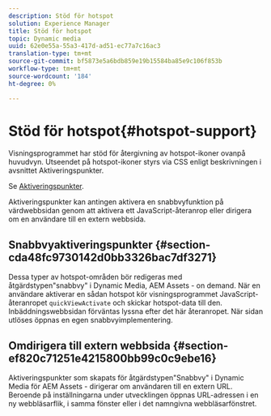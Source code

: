 ```yaml
---
description: Stöd för hotspot
solution: Experience Manager
title: Stöd för hotspot
topic: Dynamic media
uuid: 62e0e55a-55a3-417d-ad51-ec77a7c16ac3
translation-type: tm+mt
source-git-commit: bf5873e5a6bdb859e19b15584ba85e9c106f853b
workflow-type: tm+mt
source-wordcount: '184'
ht-degree: 0%

---
```



# Stöd för hotspot{#hotspot-support}

Visningsprogrammet har stöd för återgivning av hotspot-ikoner ovanpå huvudvyn. Utseendet på hotspot-ikoner styrs via CSS enligt beskrivningen i avsnittet Aktiveringspunkter.

Se [Aktiveringspunkter](../../c-html5-aem-asset-viewers/c-html5-aem-interactive-images/c-html5-aem-interactive-image-customizingviewer/r-html5-aem-int-image-customize-hotspots.md#reference-2ac3cc414ef2467390bf53145f1d8d74).

Aktiveringspunkter kan antingen aktivera en snabbvyfunktion på värdwebbsidan genom att aktivera ett JavaScript-återanrop eller dirigera om en användare till en extern webbsida.

## Snabbvyaktiveringspunkter {#section-cda48fc9730142d0bb3326bac7df3271}

Dessa typer av hotspot-områden bör redigeras med åtgärdstypen&quot;snabbvy&quot; i Dynamic Media, AEM Assets - on demand. När en användare aktiverar en sådan hotspot kör visningsprogrammet JavaScript-återanropet `quickViewActivate` och skickar hotspot-data till den. Inbäddningswebbsidan förväntas lyssna efter det här återanropet. När sidan utlöses öppnas en egen snabbvyimplementering.

## Omdirigera till extern webbsida {#section-ef820c71251e4215800bb99c0c9ebe16}

Aktiveringspunkter som skapats för åtgärdstypen&quot;Snabbvy&quot; i Dynamic Media för AEM Assets - dirigerar om användaren till en extern URL. Beroende på inställningarna under utvecklingen öppnas URL-adressen i en ny webbläsarflik, i samma fönster eller i det namngivna webbläsarfönstret.

